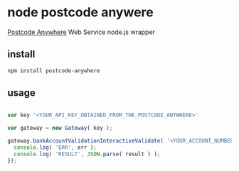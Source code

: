 # node postcode anywere

[Postcode Anywhere](http://www.postcodeanywhere.co.uk/support/webservices.aspx) Web Service node.js wrapper

## install
```bash
npm install postcode-anywhere
```

## usage
```javascript

var key '<YOUR_API_KEY_OBTAINED_FROM_THE_POSTCODE_ANYWHERE>'

var gateway = new Gateway( key );

gateway.bankAccountValidationInteractiveValidate( '<YOUR_ACCOUNT_NUMBER>', '<YOUR_SORT_CODE>', function(err, result) {
  console.log( 'ERR', err );
  console.log( 'RESULT', JSON.parse( result ) );
});

```

